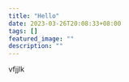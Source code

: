 ```yaml
---
title: "Hello"
date: 2023-03-26T20:08:33+08:00
tags: []
featured_image: ""
description: ""
---
```

vfjjlk